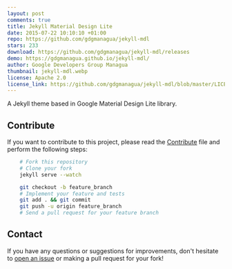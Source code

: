 ```yaml
---
layout: post
comments: true
title: Jekyll Material Design Lite
date: 2015-07-22 10:10:10 +01:00
repo: https://github.com/gdgmanagua/jekyll-mdl
stars: 233
download: https://github.com/gdgmanagua/jekyll-mdl/releases
demo: https://gdgmanagua.github.io/jekyll-mdl/
author: Google Developers Group Managua
thumbnail: jekyll-mdl.webp
license: Apache 2.0
license_link: https://github.com/gdgmanagua/jekyll-mdl/blob/master/LICENSE
---
```


A Jekyll theme based in Google Material Design Lite library.

## Contribute

If you want to contribute to this project, please read the [Contribute](https://github.com/gdgmanagua/jekyll-mdl/blob/master/Contribute.md) file and perform the following steps:

```bash
    # Fork this repository
    # Clone your fork
    jekyll serve --watch

    git checkout -b feature_branch
    # Implement your feature and tests
    git add . && git commit
    git push -u origin feature_branch
    # Send a pull request for your feature branch
```

## Contact

If you have any questions or suggestions for improvements, don't hesitate to [open an issue](https://github.com/gdgmanagua/jekyll-mdl/issues) or making a pull request for your fork!
